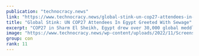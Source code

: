 ```yaml
---
publication: "technocracy.news"
link: "https://www.technocracy.news/global-stink-un-cop27-attendees-in-egypt-greeted-with-sewage/"
title: "Global Stink: UN COP27 Attendees In Egypt Greeted With Sewage"
excerpt: "COP27 in Sharm El Sheikh, Egypt drew over 30,000 global meddlers by jet to plan how to railroad the world into Sustainable Development, aka Technocracy. Appropriately, a sewage spill let them meditate"
image: "https://www.technocracy.news/wp-content/uploads/2022/11/Screenshot-2022-11-10-at-7.27.32-AM.png"
group: con
rank: 11
---
```

